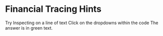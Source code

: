 # Financial Tracing Hints


[//]: # (Example of the tabs.)

<tabs>
<tab title="Hint 1">Try Inspecting on a line of text</tab>
<tab title="Hint 2">Click on the dropdowns within the code</tab>
<tab title="Hint 3">The answer is in green text.</tab>
</tabs>
